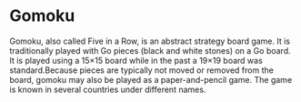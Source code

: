 # Gomoku
Gomoku, also called Five in a Row, is an abstract strategy board game. It is traditionally played with Go pieces (black and white stones) on a Go board. It is played using a 15×15 board while in the past a 19×19 board was standard.Because pieces are typically not moved or removed from the board, gomoku may also be played as a paper-and-pencil game. The game is known in several countries under different names.